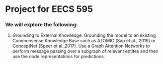 # Project for EECS 595

### We will explore the following:

1. Grounding to External Knowledge: Grounding  the  model  to  an  existing  Commonsense Knowledge Base such as ATOMIC (Sap et al., 2019) or ConceptNet (Speer et al.,2017). Use a Graph Attention Networks to perform message passing over a subgraph of relevant entites and then use the node representations for predictions. 



